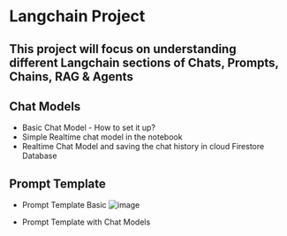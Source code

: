 # Langchain Project

## This project will focus on understanding different Langchain sections of Chats, Prompts, Chains, RAG & Agents

## Chat Models
- Basic Chat Model - How to set it up?
- Simple Realtime chat model in the notebook
- Realtime Chat Model and saving the chat history in cloud Firestore Database

## Prompt Template 
- Prompt Template Basic
![image](https://github.com/user-attachments/assets/3e7e1d47-60b9-434e-93f5-e62e21a933ae)

- Prompt Template with Chat Models


